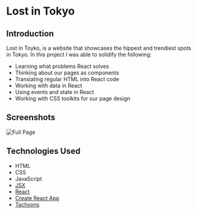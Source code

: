 # Lost in Tokyo

## Introduction

Lost in Toyko, is a website that showcases the hippest and trendiest spots in Tokyo. In this project I was able to solidify the following:

- Learning what problems React solves
- Thinking about our pages as components
- Translating regular HTML into React code
- Working with data in React
- Using events and state in React
- Working with CSS toolkits for our page design

## Screenshots

![Full Page](https://imgur.com/4c20RJX)

## Technologies Used

- HTML
- CSS
- JavaScript
- [JSX](https://reactjs.org/docs/introducing-jsx.html)
- [React](https://reactjs.org)
- [Create React App](https://facebook.github.io/create-react-app/)
- [Tachyons](https://tachyons.io/)
